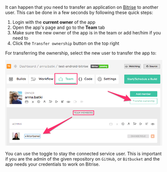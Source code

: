 <p>It can happen that you need to transfer an application on <a href="https://www.bitrise.io">Bitrise</a> to another user. This can be done in a few seconds by following these quick steps:</p>
<ol>
<li>Login with the <strong>current owner</strong> of the app</li>
<li>Open the app's page and go to the <strong>Team</strong> tab</li>
<li>Make sure the new owner of the app is in the team or add her/him if you need to</li>
<li>Click the <code>Transfer ownership</code> button on the top right</li>
</ol>
<p>For transferring the ownership, select the new user to transfer the app to:</p>
<p><img src="/img/team-management/transfering-ownership.png" alt="Screenshot"></p>
<p>You can use the toggle to stay the connected service user. This is important if you are the admin of the given repository on <code>GitHub</code>, or <code>Bitbucket</code> and the app needs your credentials to work on Bitrise.</p>
